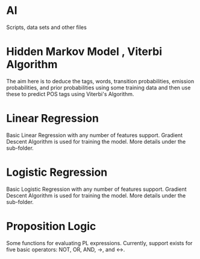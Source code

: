 # AI
Scripts, data sets and other files

# Hidden Markov Model , Viterbi Algorithm
The aim here is to deduce the tags, words, transition probabilities, emission probabilities, and prior probabilities using some training data and then use these to predict POS tags using Viterbi's Algorithm.

# Linear Regression
Basic Linear Regression with any number of features support. Gradient Descent Algorithm is used for training the model. More details under the sub-folder.

# Logistic Regression
Basic Logistic Regression with any number of features support. Gradient Descent Algorithm is used for training the model. More details under the sub-folder. 

# Proposition Logic
Some functions for evaluating PL expressions. Currently, support exists for five basic operators: NOT, OR, AND, ->, and <->.
